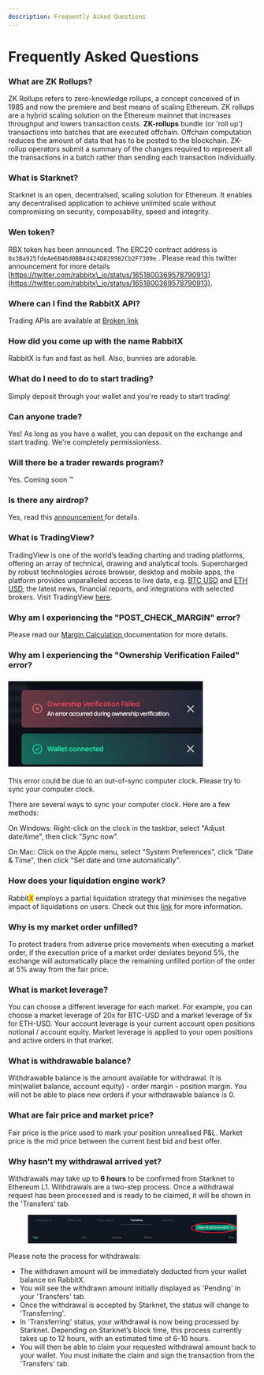 ```yaml
---
description: Frequently Asked Questions
---
```


# Frequently Asked Questions

### What are ZK Rollups?

ZK Rollups refers to zero-knowledge rollups, a concept conceived of in 1985 and now the premiere and best means of scaling Ethereum. ZK rollups are a hybrid scaling solution on the Ethereum mainnet that increases throughput and lowers transaction costs. **ZK-rollups** bundle (or 'roll up') transactions into batches that are executed offchain. Offchain computation reduces the amount of data that has to be posted to the blockchain. ZK-rollup operators submit a summary of the changes required to represent all the transactions in a batch rather than sending each transaction individually.&#x20;

### What is Starknet?

Starknet is an open, decentralsed, scaling solution for Ethereum. It enables any decentralised application to achieve unlimited scale without compromising on security, composability, speed and integrity.&#x20;

### Wen token?

RBX token has been announced. The ERC20 contract address is `0x3Ba925fdeAe6B46d0BB4d424D829982Cb2F7309e` . Please read this twitter announcement for more details [https://twitter.com/rabbitx\_io/status/1651800369578790913](https://twitter.com/rabbitx\_io/status/1651800369578790913).

### Where can I find the RabbitX API?

Trading APIs are available at [Broken link](broken-reference "mention")

### How did you come up with the name RabbitX

RabbitX is fun and fast as hell. Also, bunnies are adorable.

### What do I need to do to start trading?

Simply deposit through your wallet and you're ready to start trading!

### Can anyone trade?

Yes! As long as you have a wallet, you can deposit on the exchange and start trading. We're completely permissionless.

### Will there be a trader rewards program?

Yes. Coming soon :tm:

### Is there any airdrop?

Yes, read this [announcement ](https://twitter.com/rabbitx\_io/status/1641408506044780544)for details.

### What is TradingView?

TradingView is one of the world’s leading charting and trading platforms, offering an array of technical, drawing and analytical tools. Supercharged by robust technologies across browser, desktop and mobile apps, the platform provides unparalleled access to live data, e.g. [BTC USD](https://www.tradingview.com/symbols/BTCUSD/) and [ETH USD](https://www.tradingview.com/symbols/ETHUSD/), the latest news, financial reports, and integrations with selected brokers. Visit TradingView [here](https://www.tradingview.com/).

### Why am I experiencing the "POST\_CHECK\_MARGIN" error?

Please read our [Margin Calculation ](margin-calculation.md#faq-why-cant-i-close-my-position-and-i-see-a-post-match-error)documentation for more details.

### Why am I experiencing the "Ownership Verification Failed" error?

### ![](<.gitbook/assets/image (16).png>)&#x20;

This error could be due to an out-of-sync computer clock. Please try to sync your computer clock.

There are several ways to sync your computer clock. Here are a few methods:

On Windows: Right-click on the clock in the taskbar, select "Adjust date/time", then click "Sync now".&#x20;

On Mac: Click on the Apple menu, select "System Preferences", click "Date & Time", then click "Set date and time automatically".

### How does your liquidation engine work?

Rabbit<mark style="color:red;">X</mark> employs a partial liquidation strategy that minimises the negative impact of liquidations on users. Check out this [link](liquidations.md) for more information.

### Why is my market order unfilled?

To protect traders from adverse price movements when executing a market order, if the execution price of a market order deviates beyond 5%, the exchange will automatically place the remaining unfilled portion of the order at 5% away from the fair price.

### What is market leverage?

You can choose a different leverage for each market. For example, you can choose a market leverage of 20x for BTC-USD and a market leverage of 5x for ETH-USD. Your account leverage is your current account open positions notional / account equity. Market leverage is applied to your open positions and active orders in that market.

### What is withdrawable balance?

Withdrawable balance is the amount available for withdrawal. It is min(wallet balance, account equity) - order margin - position margin. You will not be able to place new orders if your withdrawable balance is 0.

### What are fair price and market price?

Fair price is the price used to mark your position unrealised P\&L. Market price is the mid price between the current best bid and best offer.

### Why hasn't my withdrawal arrived yet?

Withdrawals may take up to **6 hours** to be confirmed from Starknet to Ethereum L1. Withdrawals are a two-step process. Once a withdrawal request has been processed and is ready to be claimed, it will be shown in the 'Transfers' tab.

<figure><img src=".gitbook/assets/image (4) (2).png" alt=""><figcaption></figcaption></figure>

Please note the process for withdrawals:

* The withdrawn amount will be immediately deducted from your wallet balance on RabbitX.
* You will see the withdrawn amount initially displayed as 'Pending' in your 'Transfers' tab.
* Once the withdrawal is accepted by Starknet, the status will change to 'Transferring'.
* In 'Transferring' status, your withdrawal is now being processed by Starknet. Depending on Starknet’s block time, this process currently takes up to 12 hours, with an estimated time of 6-10 hours.
* You will then be able to claim your requested withdrawal amount back to your wallet. You must initiate the claim and sign the transaction from the 'Transfers' tab.
